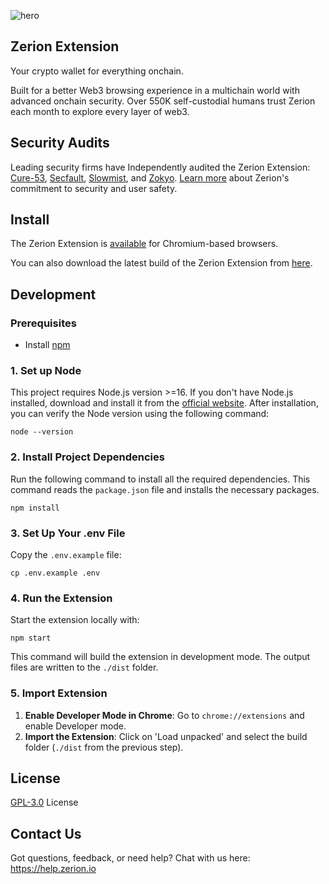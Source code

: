 ![hero](https://github.com/zeriontech/zerion-wallet-extension/assets/2427087/a5afefae-9e00-47a6-bf66-a332757b3b1c)

## Zerion Extension

Your crypto wallet for everything onchain.

Built for a better Web3 browsing experience in a multichain world with advanced onchain security. Over 550K self-custodial humans trust Zerion each month to explore every layer of web3.

## Security Audits

Leading security firms have Independently audited the Zerion Extension: [Cure-53](https://cure53.de/), [Secfault](https://secfault-security.com/), [Slowmist](https://www.slowmist.com/), and [Zokyo](https://www.zokyo.io/). [Learn more](https://zerion.io/security) about Zerion's commitment to security and user safety.

## Install

The Zerion Extension is [available](https://chrome.google.com/webstore/detail/zerion-wallet-for-web3-nf/klghhnkeealcohjjanjjdaeeggmfmlpl) for Chromium-based browsers.

You can also download the latest build of the Zerion Extension from [here](https://github.com/zeriontech/zerion-wallet-extension/releases/latest).

## Development

### Prerequisites

- Install [npm](https://www.npmjs.com/get-npm)

### 1. Set up Node

This project requires Node.js version >=16. If you don't have Node.js installed, download and install it from the [official website](https://nodejs.org/). After installation, you can verify the Node version using the following command:

```shell
node --version
```

### 2. Install Project Dependencies

Run the following command to install all the required dependencies. This command reads the `package.json` file and installs the necessary packages.

```shell
npm install
```

### 3. Set Up Your .env File

Copy the `.env.example` file:

```shell
cp .env.example .env
```

### 4. Run the Extension

Start the extension locally with:

```shell
npm start
```

This command will build the extension in development mode. The output files are written to the `./dist` folder.

### 5. Import Extension

1. **Enable Developer Mode in Chrome**: Go to `chrome://extensions` and enable Developer mode.
2. **Import the Extension**: Click on 'Load unpacked' and select the build folder (`./dist` from the previous step).

## License

[GPL-3.0](LICENSE) License

## Contact Us

Got questions, feedback, or need help? Chat with us here: https://help.zerion.io

